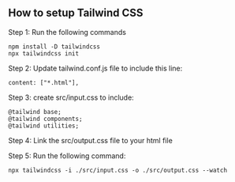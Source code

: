 ## How to setup Tailwind CSS

Step 1: Run the following commands

``` 
npm install -D tailwindcss
npx tailwindcss init
```

Step 2: Update tailwind.conf.js file to include this line:
```
content: ["*.html"],
```

Step 3: create src/input.css to include:
```
@tailwind base;
@tailwind components;
@tailwind utilities;
```

Step 4: Link the src/output.css file to your html file

Step 5: Run the following command:
```
npx tailwindcss -i ./src/input.css -o ./src/output.css --watch
```